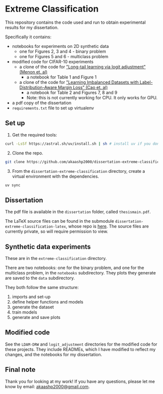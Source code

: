 # Extreme Classification

This repository contains the code used and run to obtain experimental results for my dissertation.

Specifically it contains:
* notebooks for experiments on 2D synthetic data
    * one for Figures 2, 3 and 4 - binary problem
    * one for Figures 5 and 6 - multiclass problem
* modified code for CIFAR-10 experiments
    * a clone of the code for ["Long-tail learning via logit adjustment" (Menon et. al)](https://arxiv.org/abs/2007.07314)
        * a notebook for Table 1 and Figure 1
    * a clone of the code for ["Learning Imbalanced Datasets with Label-Distribution-Aware Margin Loss" (Cao et. al)](https://arxiv.org/abs/1906.07413)
        * a notebook for Table 2 and Figures 7, 8 and 9
        * Note: this is not currently working for CPU. It only works for GPU.
* a pdf copy of the dissertation
* ```requirements.txt``` file to set up virtualenv

## Set up

1. Get the required tools:
```bash
curl -LsSf https://astral.sh/uv/install.sh | sh # install uv if you don't have it already
```
2. Clone the repo.
```bash
git clone https://github.com/akaashp2000/dissertation-extreme-classification
```
3. From the ```dissertation-extreme-classification``` directory, create a virtual environment with the dependencies.
```bash
uv sync
```

## Dissertation

The pdf file is available in the `dissertation` folder, called `thesismain.pdf`. 

The LaTeX source files can be found in the submodule `dissertation-extreme-classification-latex`, whose repo is [here](https://github.com/akaashp2000/dissertation-extreme-classification-latex/). The source files are currently private, so will require permission to view.

## Synthetic data experiments

These are in the `extreme-classification` directory.

There are two notebooks: one for the binary problem, and one for the multiclass problem, in the `notebooks` subdirectory. They plots they generate are saved to the `data` subdirectory. 

They both follow the same structure:
1. imports and set-up
2. define helper functions and models
3. generate the dataset
4. train models
5. generate and save plots

## Modified code

See the `LDAM-DRW` and `logit_adjustment` directories for the modified code for these projects. They include READMEs, which I have modified to reflect my changes, and the notebooks for my dissertation.

## Final note

Thank you for looking at my work! If you have any questions, please let me know by email: akaashp2000@gmail.com.
